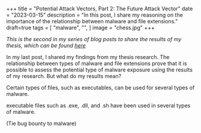 +++
title = "Potential Attack Vectors, Part 2: The Future Attack Vector"
date = "2023-03-15"
description = "In this post, I share my reasoning on the importance of the relationship between malware and file extensions."
draft=true
tags = [
    "malware",
    "",
]
image = "chess.jpg"
+++

_This is the second in my series of blog posts to share the results of my thesis, which can be found [here](/assets/thesis.pdf)_

In my last post, I shared my findings from my thesis research. The relationship between types of malware and file extensions prove that it is possible to assess the potential type of malware exposure using the results of my research. But what do my results mean?

Certain types of files, such as executables, can be used for several types of malware. 

executable files such as .exe, .dll, and .sh have been used in several types of malware. 

(Tie bug bounty to malware)
